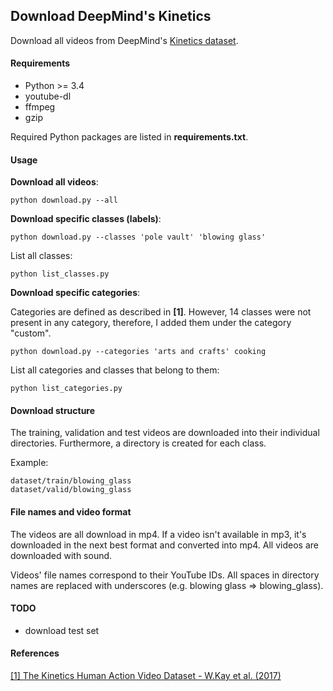 ## Download DeepMind's Kinetics

Download all videos from DeepMind's [Kinetics dataset](https://deepmind.com/research/open-source/open-source-datasets/kinetics/).

#### Requirements

* Python >= 3.4
* youtube-dl
* ffmpeg
* gzip

Required Python packages are listed in **requirements.txt**.

#### Usage

**Download all videos**:
```
python download.py --all
```

**Download specific classes (labels)**:
```
python download.py --classes 'pole vault' 'blowing glass'
```

List all classes:
```
python list_classes.py
```

**Download specific categories**:

Categories are defined as described in **[1]**. However, 14 classes were not present
in any category, therefore, I added them under the category "custom".

```
python download.py --categories 'arts and crafts' cooking
```

List all categories and classes that belong to them:
```
python list_categories.py
```

#### Download structure

The training, validation and test videos are downloaded into their individual directories.
Furthermore, a directory is created for each class.

Example:
```
dataset/train/blowing_glass
dataset/valid/blowing_glass
```

#### File names and video format

The videos are all download in mp4. If a video isn't available in mp3, it's downloaded in
 the next best format and converted into mp4. All videos are downloaded with sound.
 
Videos' file names correspond to their YouTube IDs. All spaces in directory names are replaced with
underscores (e.g. blowing glass => blowing_glass).

#### TODO

* download test set

#### References

[[1] The Kinetics Human Action Video Dataset - W.Kay et al. (2017)](https://arxiv.org/abs/1705.06950)